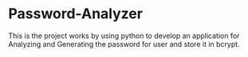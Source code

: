# Password-Analyzer
This is the project works by using python to develop an application for Analyzing and Generating the password for user and store it in bcrypt.
